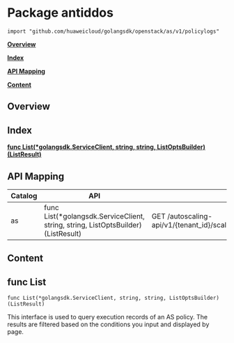 # Package antiddos
    import "github.com/huaweicloud/golangsdk/openstack/as/v1/policylogs"
**[Overview](#overview)**  

**[Index](#index)**  

**[API Mapping](#api-mapping)**  

**[Content](#content)**  

## Overview


## Index
**[func List(*golangsdk.ServiceClient, string, string, ListOptsBuilder) (ListResult)](#func-list)**  
## API Mapping
|Catalog|API|EndPoint|
|----|---|--------|
|as|func List(*golangsdk.ServiceClient, string, string, ListOptsBuilder) (ListResult)|GET /autoscaling-api/v1/{tenant_id}/scaling_policy_execute_log/{scaling_policy_id}|
## Content
## func List
    func List(*golangsdk.ServiceClient, string, string, ListOptsBuilder) (ListResult)  
This interface is used to query execution records of an AS policy. The results are filtered based on the conditions you input and displayed by page.

